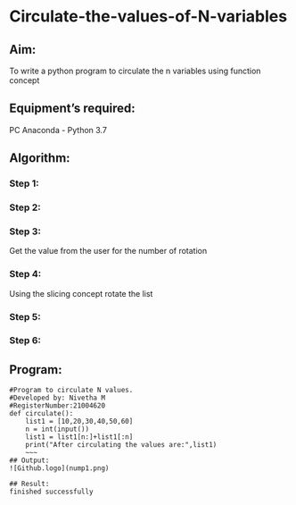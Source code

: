 # Circulate-the-values-of-N-variables
## Aim:
To write a python program to circulate the n variables using function concept
## Equipment’s required:
PC
Anaconda - Python 3.7
## Algorithm: 
### Step 1: 
### Step 2: 
### Step 3: 
Get the value from the user for the number of rotation
### Step 4: 
Using the slicing concept rotate the list

### Step 5: 
### Step 6: 
## Program:
~~~
#Program to circulate N values.
#Developed by: Nivetha M 
#RegisterNumber:21004620
def circulate():
    list1 = [10,20,30,40,50,60]
    n = int(input())
    list1 = list1[n:]+list1[:n]
    print("After circulating the values are:",list1)
    ~~~
## Output:
![Github.logo](nump1.png)

## Result:
finished successfully

